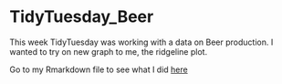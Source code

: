 # TidyTuesday_Beer

This week TidyTuesday was working with a data on Beer production. I wanted to try on new graph to me, the ridgeline plot. 

Go to my Rmarkdown file to see what I did [here](https://github.com/shahp7/TidyTuesday_Beer/blob/master/Beer.Rmd)

